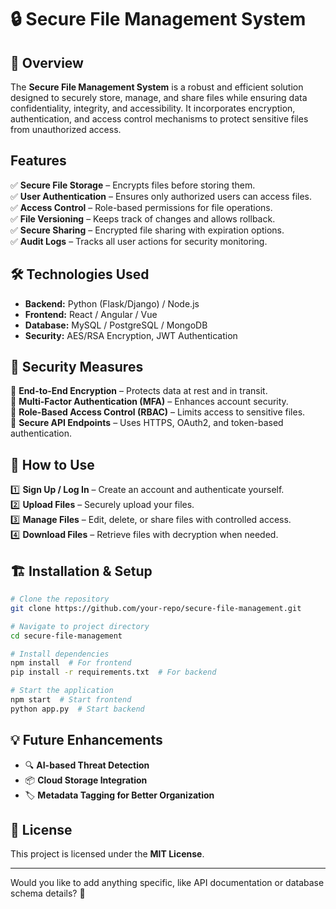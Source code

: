 # 🔒 Secure File Management System  
## 📌 Overview 
The **Secure File Management System** is a robust and efficient solution designed to securely store, manage, and share files while ensuring data confidentiality, integrity, and accessibility. It incorporates encryption, authentication, and access control mechanisms to protect sensitive files from unauthorized access.  


## Features 
✅ **Secure File Storage** – Encrypts files before storing them.  
✅ **User Authentication** – Ensures only authorized users can access files.  
✅ **Access Control** – Role-based permissions for file operations.  
✅ **File Versioning** – Keeps track of changes and allows rollback.  
✅ **Secure Sharing** – Encrypted file sharing with expiration options.  
✅ **Audit Logs** – Tracks all user actions for security monitoring.  

## 🛠️ Technologies Used 
- **Backend:** Python (Flask/Django) / Node.js  
- **Frontend:** React / Angular / Vue  
- **Database:** MySQL / PostgreSQL / MongoDB  
- **Security:** AES/RSA Encryption, JWT Authentication  

## 🔐 Security Measures  
🔹 **End-to-End Encryption** – Protects data at rest and in transit.  
🔹 **Multi-Factor Authentication (MFA)** – Enhances account security.  
🔹 **Role-Based Access Control (RBAC)** – Limits access to sensitive files.  
🔹 **Secure API Endpoints** – Uses HTTPS, OAuth2, and token-based authentication.  

## 📂 How to Use  
1️⃣ **Sign Up / Log In** – Create an account and authenticate yourself.  
2️⃣ **Upload Files** – Securely upload your files.  
3️⃣ **Manage Files** – Edit, delete, or share files with controlled access.  
4️⃣ **Download Files** – Retrieve files with decryption when needed.  

## 🏗️ Installation & Setup  
```bash
# Clone the repository
git clone https://github.com/your-repo/secure-file-management.git  

# Navigate to project directory  
cd secure-file-management  

# Install dependencies  
npm install  # For frontend  
pip install -r requirements.txt  # For backend  

# Start the application  
npm start  # Start frontend  
python app.py  # Start backend  
```

## 💡 Future Enhancements  
- 🔍 **AI-based Threat Detection**  
- 📦 **Cloud Storage Integration**  
- 🏷 **Metadata Tagging for Better Organization**  

## 📜 License  
This project is licensed under the **MIT License**.  

---

Would you like to add anything specific, like API documentation or database schema details? 🚀
